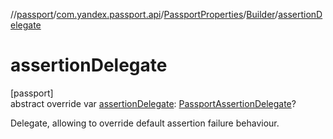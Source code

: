 //[passport](../../../../index.md)/[com.yandex.passport.api](../../index.md)/[PassportProperties](../index.md)/[Builder](index.md)/[assertionDelegate](assertion-delegate.md)

# assertionDelegate

[passport]\
abstract override var [assertionDelegate](assertion-delegate.md): [PassportAssertionDelegate](../../-passport-assertion-delegate/index.md)?

Delegate, allowing to override default assertion failure behaviour.
